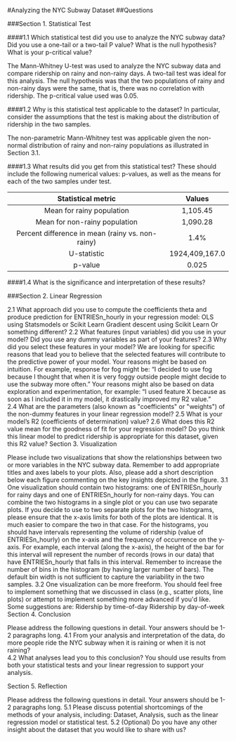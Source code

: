 #Analyzing the NYC Subway Dataset
##Questions

###Section 1. Statistical Test

####1.1 Which statistical test did you use to analyze the NYC subway data? Did you use a one-tail or a two-tail P value? What is the null hypothesis? What is your p-critical value?

The Mann-Whitney U-test was used to analyze the NYC subway data and compare ridership on rainy and non-rainy days. A two-tail test was ideal for this analysis. The null hypothesis was that the two populations of rainy and non-rainy days were the same, that is, there was no correlation with ridership. The p-critical value used was 0.05.

####1.2 Why is this statistical test applicable to the dataset? In particular, consider the assumptions that the test is making about the distribution of ridership in the two samples.

The non-parametric Mann-Whitney test was applicable given the non-normal distribution of rainy and non-rainy populations as illustrated in Section 3.1.

####1.3 What results did you get from this statistical test? These should include the following numerical values: p-values, as well as the means for each of the two samples under test.

|                Statistical metric                |     Values     |
|:------------------------------------------------:|:--------------:|
| Mean for rainy population                        |       1,105.45 |
| Mean for non-rainy population                    |       1,090.28 |
| Percent difference in mean (rainy vs. non-rainy) |           1.4% |
| U-statistic                                      | 1924,409,167.0 |
| p-value                                          |          0.025 |


####1.4 What is the significance and interpretation of these results?




###Section 2. Linear Regression

2.1 What approach did you use to compute the coefficients theta and produce prediction for ENTRIESn_hourly in your regression model:
OLS using Statsmodels or Scikit Learn
Gradient descent using Scikit Learn
Or something different?
2.2 What features (input variables) did you use in your model? Did you use any dummy variables as part of your features?
2.3 Why did you select these features in your model? We are looking for specific reasons that lead you to believe that
the selected features will contribute to the predictive power of your model.
Your reasons might be based on intuition. For example, response for fog might be: “I decided to use fog because I thought that when it is very foggy outside people might decide to use the subway more often.”
Your reasons might also be based on data exploration and experimentation, for example: “I used feature X because as soon as I included it in my model, it drastically improved my R2 value.”  
2.4 What are the parameters (also known as "coefficients" or "weights") of the non-dummy features in your linear regression model?
2.5 What is your model’s R2 (coefficients of determination) value?
2.6 What does this R2 value mean for the goodness of fit for your regression model? Do you think this linear model to predict ridership is appropriate for this dataset, given this R2  value?
Section 3. Visualization

Please include two visualizations that show the relationships between two or more variables in the NYC subway data.
Remember to add appropriate titles and axes labels to your plots. Also, please add a short description below each figure commenting on the key insights depicted in the figure.
3.1 One visualization should contain two histograms: one of  ENTRIESn_hourly for rainy days and one of ENTRIESn_hourly for non-rainy days.
You can combine the two histograms in a single plot or you can use two separate plots.
If you decide to use to two separate plots for the two histograms, please ensure that the x-axis limits for both of the plots are identical. It is much easier to compare the two in that case.
For the histograms, you should have intervals representing the volume of ridership (value of ENTRIESn_hourly) on the x-axis and the frequency of occurrence on the y-axis. For example, each interval (along the x-axis), the height of the bar for this interval will represent the number of records (rows in our data) that have ENTRIESn_hourly that falls in this interval.
Remember to increase the number of bins in the histogram (by having larger number of bars). The default bin width is not sufficient to capture the variability in the two samples.
3.2 One visualization can be more freeform. You should feel free to implement something that we discussed in class (e.g., scatter plots, line plots) or attempt to implement something more advanced if you'd like. Some suggestions are:
Ridership by time-of-day
Ridership by day-of-week
Section 4. Conclusion

Please address the following questions in detail. Your answers should be 1-2 paragraphs long.
4.1 From your analysis and interpretation of the data, do more people ride
the NYC subway when it is raining or when it is not raining?  
4.2 What analyses lead you to this conclusion? You should use results from both your statistical
tests and your linear regression to support your analysis.

Section 5. Reflection

Please address the following questions in detail. Your answers should be 1-2 paragraphs long.
5.1 Please discuss potential shortcomings of the methods of your analysis, including:
Dataset,
Analysis, such as the linear regression model or statistical test.
5.2 (Optional) Do you have any other insight about the dataset that you would like to share with us?
